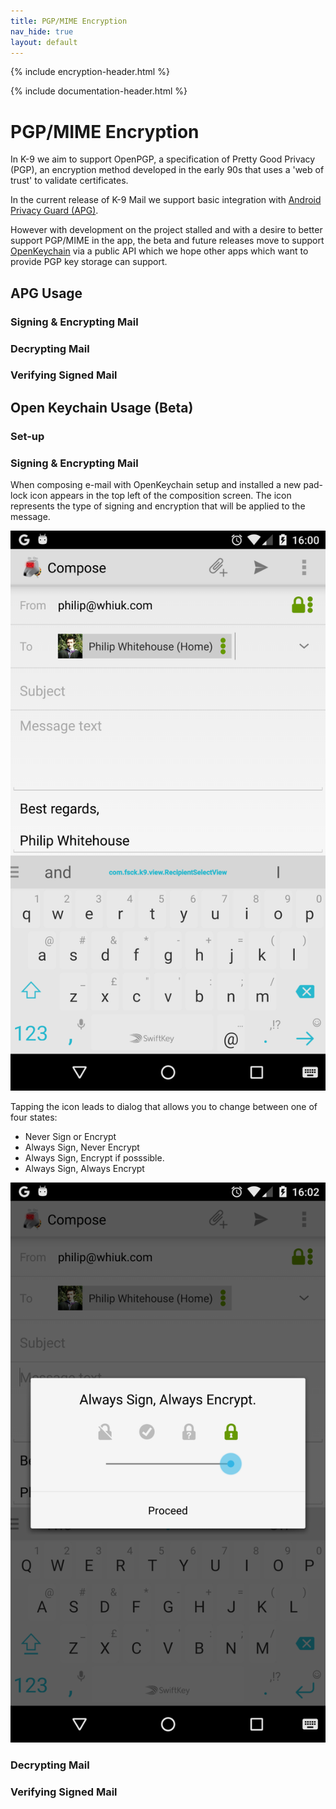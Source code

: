 ```yaml
---
title: PGP/MIME Encryption 
nav_hide: true 
layout: default
---
```


{% include encryption-header.html %}

{% include documentation-header.html %}

# PGP/MIME Encryption

In K-9 we aim to support OpenPGP, a specification of Pretty Good Privacy (PGP), an encryption method developed 
in the early 90s that uses a 'web of trust' to validate certificates.

In the current release of K-9 Mail we support basic integration with 
<a href="http://www.thialfihar.org/projects/apg/">Android Privacy Guard (APG)</a>. 

However with development on the project stalled and with a desire to better support PGP/MIME in the app, 
the beta and future releases move to support <a href="https://www.openkeychain.org/">OpenKeychain</a> via a public API 
which we hope other apps which want to provide PGP key storage can support.

## APG Usage

### Signing & Encrypting Mail

### Decrypting Mail

### Verifying Signed Mail

## Open Keychain Usage (Beta)

### Set-up

### Signing & Encrypting Mail

When composing e-mail with OpenKeychain setup and installed a new pad-lock icon 
appears in the top left of the composition screen. The icon represents the type of signing 
and encryption that will be applied to the message.

<img src="/assets/img/encryption_openkeychain_compose_dialog.png" alt="Compose Screen" />

Tapping the icon leads to dialog that allows you to change between one of four states:

* Never Sign or Encrypt
* Always Sign, Never Encrypt
* Always Sign, Encrypt if posssible.
* Always Sign, Always Encrypt

<img src="/assets/img/encryption_openkeychain_crypto_dialog.png" alt="Compose Crypto Dialog" />

### Decrypting Mail

### Verifying Signed Mail
